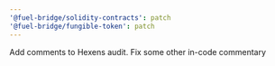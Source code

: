 ```yaml
---
'@fuel-bridge/solidity-contracts': patch
'@fuel-bridge/fungible-token': patch
---
```


Add comments to Hexens audit. Fix some other in-code commentary
